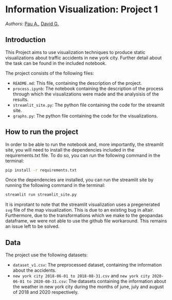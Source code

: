 # Information Visualization: Project 1
*Authors*: [Pau A.](github.com/pauamargant), [David G.](github.com/dagalligit)

## Introduction
This Project aims to use visualization techniques to produce static visualizations about traffic accidents in new york city. Further detail about the task can be found in the included notebook. 

The project consists of the following files:
- `README.md`: This file, containing the description of the project.
- `process.ipynb`: The notebook containing the description of the process through which the visualizations were made and the analysisis of the results.
- `streamlit_site.py`: The python file containing the code for the streamlit site.
- `graphs.py`: The python file containing the code for the visualizations.

## How to run the project
In order to be able to run the notebook and, more importantly, the streamlit site, you will need to install the dependencies included in the requirements.txt file. To do so, you can run the following command in the terminal:
```bash
pip install -r requirements.txt
```
Once the dependencies are installed, you can run the streamlit site by running the following command in the terminal:
```bash
streamlit run streamlit_site.py
```
It is improtant to note that the streamlit visualization uses a pregenerated `svg` file of the map visualization. This is due to an existing bug in altair. Furthermore, due to the transformations which we make to the geopandas dataframe, we were not able to use the github file workaround. This remains an issue left to be solved.


## Data
The project use the following datasets:
- `dataset_v1.csv`: The preprocessed dataset, containing the information about the accidents.
- `new york city 2018-06-01 to 2018-08-31.csv` and `new york city 2020-06-01 to 2020-08-31.csv`: The datasets containing the information about the weather in new york city during the months of june, july and august of 2018 and 2020 respectively.
